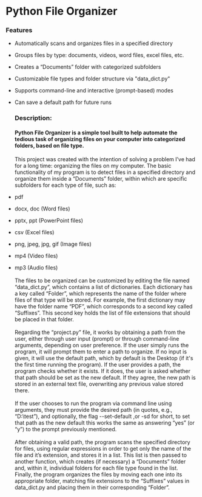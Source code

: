   # Python File Organizer


### Features

- Automatically scans and organizes files in a specified directory
- Groups files by type: documents, videos, word files, excel files, etc.
- Creates a “Documents” folder with categorized subfolders
- Customizable file types and folder structure via "data_dict.py"
- Supports command-line and interactive (prompt-based) modes
- Can save a default path for future runs

    ### Description: 
    #### Python File Organizer is a simple tool built to help automate the tedious task of organizing files on your computer into categorized folders, based on file type.

    This project was created with the intention of solving a problem I’ve had for a long time: organizing the files on my computer. The basic functionality of my program is to detect files in a specified directory and organize them inside a “Documents” folder, within which are specific subfolders for each type of file, such as:
- pdf
- docx, doc (Word files)
- pptx, ppt (PowerPoint files)
- csv (Excel files)
-  png, jpeg, jpg, gif (Image files)
- mp4 (Video files)
- mp3 (Audio files)\
\
The files to be organized can be customized by editing the file named “data_dict.py”, which contains a list of dictionaries. Each dictionary has a key called “Folder”, which represents the name of the folder where files of that type will be stored. For example, the first dictionary may have the folder name “PDF”, which corresponds to a second key called “Suffixes”. This second key holds the list of file extensions that should be placed in that folder.\
\
Regarding the “project.py” file, it works by obtaining a path from the user, either through user input (prompt) or through command-line arguments, depending on user preference. If the user simply runs the program, it will prompt them to enter a path to organize. If no input is given, it will use the default path, which by default is the Desktop (if it's the first time running the program). If the user provides a path, the program checks whether it exists. If it does, the user is asked whether that path should be set as the new default. If they agree, the new path is stored in an external text file, overwriting any previous value stored there.\
\
If the user chooses to run the program via command line using arguments, they must provide the desired path (in quotes, e.g., “D:\test”), and optionally, the flag --set-default ,or -sd for short, to set that path as the new default this works the same as answering “yes” (or “y”)  to the prompt previously mentioned.\
\
After obtaining a valid path, the program scans the specified directory for files, using regular expressions in order to get only the name of the file and it’s extension, and stores it in a list. This list is then passed to another function, which creates (if necessary) a “Documents” folder and, within it, individual folders for each file type found in the list. Finally, the program organizes the files by moving each one into its appropriate folder, matching file extensions to the “Suffixes” values in data_dict.py and placing them in their corresponding “Folder”.

